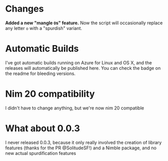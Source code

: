 # Changes
**Added a new "mangle `O`s" feature.** Now the script will occasionally replace any letter `o` with a "spurdish" variant.

# Automatic Builds
I've got automatic builds running on Azure for Linux and OS X, and the releases will automatically be published here. You can check the badge on the readme for bleeding versions.

# Nim 20 compatibility
I didn't have to change anything, but we're now nim 20 compatible

# What about 0.0.3
I never released 0.0.3, because it only really involved the creation of library features (thanks for the PR @SolitudeSF!) and a Nimble package, and no new actual spurdification features
